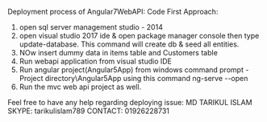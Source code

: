 Deployment process of Angular7WebAPI:
Code First Approach:

1. open sql server management studio - 2014
2. open visual studio 2017 ide & open package manager console
   then type update-database. This command will create db & seed
   all entities.
3. NOw insert dummy data in items table and Customers table
4. Run webapi application from visual studio IDE
5. Run angular project(Angular5App) from windows command prompt -
   Project directory\Angular5App using this command
   ng-serve --open 
6. Run the mvc web api project as well.	

Feel free to have any help regarding deploying issue:
MD TARIKUL ISLAM
SKYPE: tarikulislam789
CONTACT: 01926228731
